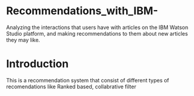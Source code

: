 # Recommendations_with_IBM-
Analyzing the interactions that users have with articles on the IBM Watson Studio platform, and making recommendations to them about new articles they may like.


# Introduction 
This is a recommendation system that consist of different types of recomendations like Ranked based, collabrative filter 
